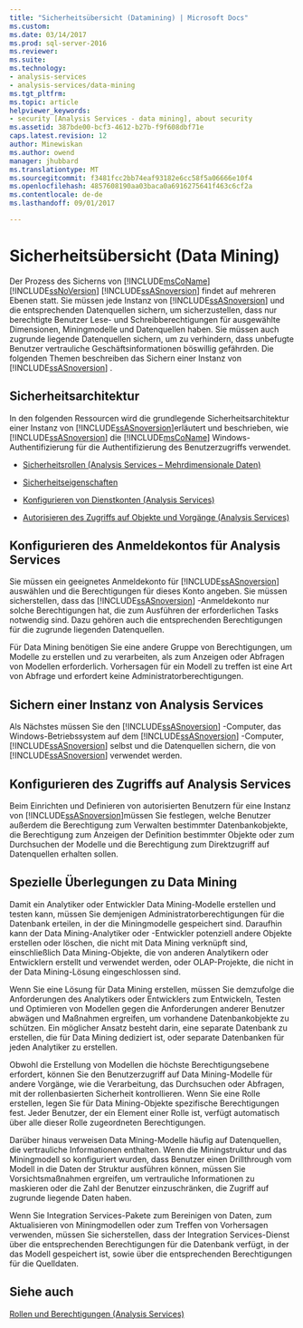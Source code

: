 ```yaml
---
title: "Sicherheitsübersicht (Datamining) | Microsoft Docs"
ms.custom: 
ms.date: 03/14/2017
ms.prod: sql-server-2016
ms.reviewer: 
ms.suite: 
ms.technology:
- analysis-services
- analysis-services/data-mining
ms.tgt_pltfrm: 
ms.topic: article
helpviewer_keywords:
- security [Analysis Services - data mining], about security
ms.assetid: 387bde00-bcf3-4612-b27b-f9f608dbf71e
caps.latest.revision: 12
author: Minewiskan
ms.author: owend
manager: jhubbard
ms.translationtype: MT
ms.sourcegitcommit: f3481fcc2bb74eaf93182e6cc58f5a06666e10f4
ms.openlocfilehash: 4857608190aa03baca0a6916275641f463c6cf2a
ms.contentlocale: de-de
ms.lasthandoff: 09/01/2017

---
```

# <a name="security-overview-data-mining"></a>Sicherheitsübersicht (Data Mining)
  Der Prozess des Sicherns von [!INCLUDE[msCoName](../../includes/msconame-md.md)] [!INCLUDE[ssNoVersion](../../includes/ssnoversion-md.md)] [!INCLUDE[ssASnoversion](../../includes/ssasnoversion-md.md)] findet auf mehreren Ebenen statt. Sie müssen jede Instanz von [!INCLUDE[ssASnoversion](../../includes/ssasnoversion-md.md)] und die entsprechenden Datenquellen sichern, um sicherzustellen, dass nur berechtigte Benutzer Lese- und Schreibberechtigungen für ausgewählte Dimensionen, Miningmodelle und Datenquellen haben. Sie müssen auch zugrunde liegende Datenquellen sichern, um zu verhindern, dass unbefugte Benutzer vertrauliche Geschäftsinformationen böswillig gefährden. Die folgenden Themen beschreiben das Sichern einer Instanz von [!INCLUDE[ssASnoversion](../../includes/ssasnoversion-md.md)] .  
  
##  <a name="bkmk_Architecture"></a> Sicherheitsarchitektur  
 In den folgenden Ressourcen wird die grundlegende Sicherheitsarchitektur einer Instanz von [!INCLUDE[ssASnoversion](../../includes/ssasnoversion-md.md)]erläutert und beschrieben, wie [!INCLUDE[ssASnoversion](../../includes/ssasnoversion-md.md)] die [!INCLUDE[msCoName](../../includes/msconame-md.md)] Windows-Authentifizierung für die Authentifizierung des Benutzerzugriffs verwendet.  
  
-   [Sicherheitsrollen &#40;Analysis Services – Mehrdimensionale Daten&#41;](../../analysis-services/multidimensional-models/olap-logical/security-roles-analysis-services-multidimensional-data.md)  
  
-   [Sicherheitseigenschaften](../../analysis-services/server-properties/security-properties.md)  
  
-   [Konfigurieren von Dienstkonten &#40;Analysis Services&#41;](../../analysis-services/instances/configure-service-accounts-analysis-services.md)  
  
-   [Autorisieren des Zugriffs auf Objekte und Vorgänge &#40;Analysis Services&#41;](../../analysis-services/multidimensional-models/authorizing-access-to-objects-and-operations-analysis-services.md)  
  
##  <a name="bkmk_Logon"></a> Konfigurieren des Anmeldekontos für Analysis Services  
 Sie müssen ein geeignetes Anmeldekonto für [!INCLUDE[ssASnoversion](../../includes/ssasnoversion-md.md)] auswählen und die Berechtigungen für dieses Konto angeben. Sie müssen sicherstellen, dass das [!INCLUDE[ssASnoversion](../../includes/ssasnoversion-md.md)] -Anmeldekonto nur solche Berechtigungen hat, die zum Ausführen der erforderlichen Tasks notwendig sind. Dazu gehören auch die entsprechenden Berechtigungen für die zugrunde liegenden Datenquellen.  
  
 Für Data Mining benötigen Sie eine andere Gruppe von Berechtigungen, um Modelle zu erstellen und zu verarbeiten, als zum Anzeigen oder Abfragen von Modellen erforderlich. Vorhersagen für ein Modell zu treffen ist eine Art von Abfrage und erfordert keine Administratorberechtigungen.  
  
##  <a name="bkmk_Instance"></a> Sichern einer Instanz von Analysis Services  
 Als Nächstes müssen Sie den [!INCLUDE[ssASnoversion](../../includes/ssasnoversion-md.md)] -Computer, das Windows-Betriebssystem auf dem [!INCLUDE[ssASnoversion](../../includes/ssasnoversion-md.md)] -Computer, [!INCLUDE[ssASnoversion](../../includes/ssasnoversion-md.md)] selbst und die Datenquellen sichern, die von [!INCLUDE[ssASnoversion](../../includes/ssasnoversion-md.md)] verwendet werden.  
  
##  <a name="bkmk_Access"></a> Konfigurieren des Zugriffs auf Analysis Services  
 Beim Einrichten und Definieren von autorisierten Benutzern für eine Instanz von [!INCLUDE[ssASnoversion](../../includes/ssasnoversion-md.md)]müssen Sie festlegen, welche Benutzer außerdem die Berechtigung zum Verwalten bestimmter Datenbankobjekte, die Berechtigung zum Anzeigen der Definition bestimmter Objekte oder zum Durchsuchen der Modelle und die Berechtigung zum Direktzugriff auf Datenquellen erhalten sollen.  
  
##  <a name="bkmk_DMspecial"></a> Spezielle Überlegungen zu Data Mining  
 Damit ein Analytiker oder Entwickler Data Mining-Modelle erstellen und testen kann, müssen Sie demjenigen Administratorberechtigungen für die Datenbank erteilen, in der die Miningmodelle gespeichert sind. Daraufhin kann der Data Mining-Analytiker oder -Entwickler potenziell andere Objekte erstellen oder löschen, die nicht mit Data Mining verknüpft sind, einschließlich Data Mining-Objekte, die von anderen Analytikern oder Entwicklern erstellt und verwendet werden, oder OLAP-Projekte, die nicht in der Data Mining-Lösung eingeschlossen sind.  
  
 Wenn Sie eine Lösung für Data Mining erstellen, müssen Sie demzufolge die Anforderungen des Analytikers oder Entwicklers zum Entwickeln, Testen und Optimieren von Modellen gegen die Anforderungen anderer Benutzer abwägen und Maßnahmen ergreifen, um vorhandene Datenbankobjekte zu schützen. Ein möglicher Ansatz besteht darin, eine separate Datenbank zu erstellen, die für Data Mining dediziert ist, oder separate Datenbanken für jeden Analytiker zu erstellen.  
  
 Obwohl die Erstellung von Modellen die höchste Berechtigungsebene erfordert, können Sie den Benutzerzugriff auf Data Mining-Modelle für andere Vorgänge, wie die Verarbeitung, das Durchsuchen oder Abfragen, mit der rollenbasierten Sicherheit kontrollieren. Wenn Sie eine Rolle erstellen, legen Sie für Data Mining-Objekte spezifische Berechtigungen fest. Jeder Benutzer, der ein Element einer Rolle ist, verfügt automatisch über alle dieser Rolle zugeordneten Berechtigungen.  
  
 Darüber hinaus verweisen Data Mining-Modelle häufig auf Datenquellen, die vertrauliche Informationen enthalten. Wenn die Miningstruktur und das Miningmodell so konfiguriert wurden, dass Benutzer einen Drillthrough vom Modell in die Daten der Struktur ausführen können, müssen Sie Vorsichtsmaßnahmen ergreifen, um vertrauliche Informationen zu maskieren oder die Zahl der Benutzer einzuschränken, die Zugriff auf zugrunde liegende Daten haben.  
  
 Wenn Sie Integration Services-Pakete zum Bereinigen von Daten, zum Aktualisieren von Miningmodellen oder zum Treffen von Vorhersagen verwenden, müssen Sie sicherstellen, dass der Integration Services-Dienst über die entsprechenden Berechtigungen für die Datenbank verfügt, in der das Modell gespeichert ist, sowie über die entsprechenden Berechtigungen für die Quelldaten.  
  
## <a name="see-also"></a>Siehe auch  
 [Rollen und Berechtigungen &#40;Analysis Services&#41;](../../analysis-services/multidimensional-models/roles-and-permissions-analysis-services.md)  
  
  
